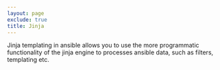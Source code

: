 ```yaml
---
layout: page
exclude: true
title: Jinja
---
```


Jinja templating in ansible allows you to use the more programmatic functionality of the jinja engine to processes ansible data, such as filters, templating etc.
<!--stackedit_data:
eyJoaXN0b3J5IjpbMTU4MzU0MDUxOCwtMTg1NTAyMjI0N119
-->